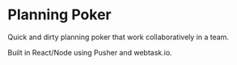 # Planning Poker

Quick and dirty planning poker that work collaboratively in a team.

Built in React/Node using Pusher and webtask.io.